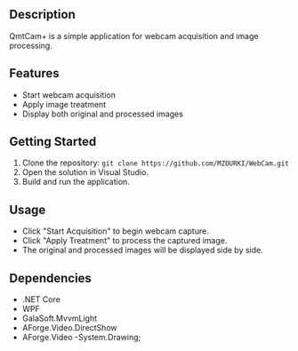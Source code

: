 ## Description
QmtCam+ is a simple application for webcam acquisition and image processing.

## Features
- Start webcam acquisition
- Apply image treatment
- Display both original and processed images

## Getting Started
1. Clone the repository: `git clone https://github.com/MZOURKI/WebCam.git`
2. Open the solution in Visual Studio.
3. Build and run the application.

## Usage
- Click "Start Acquisition" to begin webcam capture.
- Click "Apply Treatment" to process the captured image.
- The original and processed images will be displayed side by side.

## Dependencies
- .NET Core
- WPF
- GalaSoft.MvvmLight
- AForge.Video.DirectShow
- AForge.Video
-System.Drawing;
